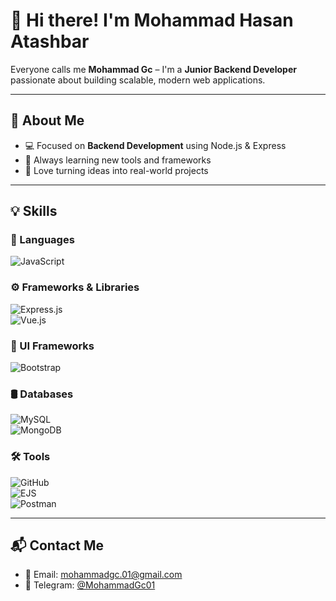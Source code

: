 # 👋 Hi there! I'm Mohammad Hasan Atashbar  
Everyone calls me **Mohammad Gc** – I'm a **Junior Backend Developer** passionate about building scalable, modern web applications.

---

## 🧠 About Me  
- 💻 Focused on **Backend Development** using Node.js & Express  
- 🌱 Always learning new tools and frameworks  
- 🚀 Love turning ideas into real-world projects  

---

## 💡 Skills

### 📝 Languages  
![JavaScript](https://img.shields.io/badge/JavaScript-%23323330.svg?style=for-the-badge&logo=javascript&logoColor=%23F7DF1E)

### ⚙️ Frameworks & Libraries  
![Express.js](https://img.shields.io/badge/Express.js-%23404d59.svg?style=for-the-badge&logo=express&logoColor=%2361DAFB)  
![Vue.js](https://img.shields.io/badge/Vue.js-%2335495e.svg?style=for-the-badge&logo=vuedotjs&logoColor=%234FC08D)

### 🎨 UI Frameworks  
![Bootstrap](https://img.shields.io/badge/Bootstrap-%238511FA.svg?style=for-the-badge&logo=bootstrap&logoColor=white)

### 🛢️ Databases  
![MySQL](https://img.shields.io/badge/MySQL-4479A1.svg?style=for-the-badge&logo=mysql&logoColor=white)  
![MongoDB](https://img.shields.io/badge/MongoDB-%234ea94b.svg?style=for-the-badge&logo=mongodb&logoColor=white)

### 🛠️ Tools  
![GitHub](https://img.shields.io/badge/GitHub-%23121011.svg?style=for-the-badge&logo=github&logoColor=white)  
![EJS](https://img.shields.io/badge/EJS-%23B4CA65.svg?style=for-the-badge&logo=ejs&logoColor=black)  
![Postman](https://img.shields.io/badge/Postman-FF6C37.svg?style=for-the-badge&logo=postman&logoColor=white)

---

## 📬 Contact Me  
- 📧 Email: [mohammadgc.01@gmail.com](mailto:mohammadgc.01@gmail.com)
- 💬 Telegram: [@MohammadGc01](https://t.me/MohammadGc01)  

